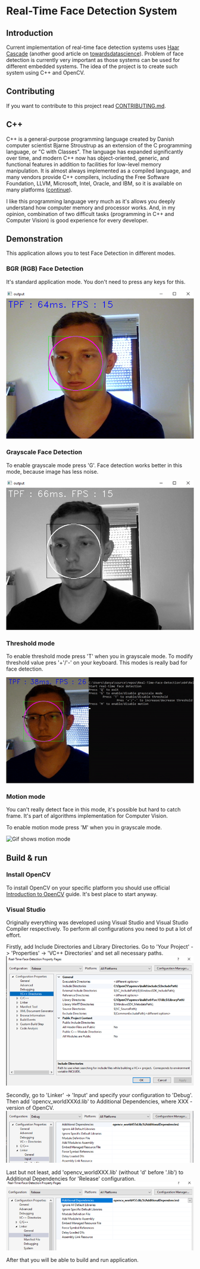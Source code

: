 # Real-Time Face Detection System

## Introduction
Current implementation of real-time face detection systems uses <a href='https://www.cs.cmu.edu/~efros/courses/LBMV07/Papers/viola-cvpr-01.pdf'>Haar Cascade</a> (another good article on <a href='https://towardsdatascience.com/face-detection-with-haar-cascade-727f68dafd08#:~:text=So%20what%20is%20Haar%20Cascade,Simple%20Features%E2%80%9D%20published%20in%202001'>towardsdatascience</a>).
Problem of face detection is currently very important as those systems can be used for different embedded systems.
The idea of the project is to create such system using C++ and OpenCV.

## Contributing

If you want to contribute to this project read <a href='CONTRIBUTING.md'>CONTRIBUTING.md</a>.

## C++
C++ is a general-purpose programming language created by Danish computer scientist Bjarne Stroustrup as an extension of the C programming language, or "C with Classes". The language has expanded significantly over time, and modern C++ now has object-oriented, generic, and functional features in addition to facilities for low-level memory manipulation. It is almost always implemented as a compiled language, and many vendors provide C++ compilers, including the Free Software Foundation, LLVM, Microsoft, Intel, Oracle, and IBM, so it is available on many platforms (<a href='https://en.wikipedia.org/wiki/C%2B%2B'>continue</a>).

I like this programming language very much as it's allows you deeply understand how computer memory and processor works. And, in my opinion, combination of two difficult tasks (programming in C++ and Computer Vision) is good experience for every developer.

## Demonstration

This application allows you to test Face Detection in different modes.

### BGR (RGB) Face Detection

It's standard application mode. You don't need to press any keys for this.

<img src='doc/bgr-face-detection.png' alt='Image shows bgr face detection'>

### Grayscale Face Detection

To enable grayscale mode press 'G'. Face detection works better in this mode, because image has less noise.

<img src='doc/grayscale-face-detection.png' alt='Image shows grayscale face detection'>

### Threshold mode

To enable threshold mode press 'T' when you in grayscale mode. To modify threshold value pres '+'/'-' on your keyboard. This modes is really bad for face detection.

<img src='doc/threshold.gif' alt='Gif shows threshold mode'>

### Motion mode

You can't really detect face in this mode, it's possible but hard to catch frame. It's part of algorithms implementation for Computer Vision.

To enable motion mode press 'M' when you in grayscale mode.

<img src='doc/motion.gif' alt='Gif shows motion mode'>

## Build & run

### Install OpenCV
To install OpenCV on your specific platform you should use official <a href='https://docs.opencv.org/4.x/df/d65/tutorial_table_of_content_introduction.html'>Introduction to OpenCV</a> guide. It's best place to start anyway.

### Visual Studio
Originally everything was developed using Visual Studio and Visual Studio Compiler respectively.
To perform all configurations you need to put a lot of effort.

Firstly, add Include Directories and Library Directories. Go to 'Your Project' -> 'Properties' -> 'VC++ Directories' and set all necessary paths.
<img src='doc/ildp.png'/>

Secondly, go to 'Linker' -> 'Input' and specify your configuration to 'Debug'. Then add 'opencv_worldXXXd.lib' to Additional Dependencies, where XXX - version of OpenCV.
<img src='doc/lid.png'/>

Last but not least, add 'opencv_worldXXX.lib' (without 'd' before '.lib') to Additional Dependencies for 'Release' configuration.
<img src='doc/lir.png'/>

After that you will be able to build and run application.
